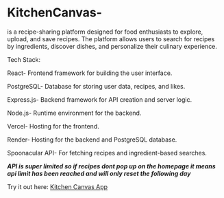# KitchenCanvas-
is a recipe-sharing platform designed for food enthusiasts to explore, upload, and save recipes. The platform allows users to search for recipes by ingredients, discover dishes, and personalize their culinary experience.




Tech Stack:



React- Frontend framework for building the user interface.



PostgreSQL- Database for storing user data, recipes, and likes.



Express.js- Backend framework for API creation and server logic.



Node.js- Runtime environment for the backend.



Vercel- Hosting for the frontend.



Render- Hosting for the backend and PostgreSQL database.



Spoonacular API- For fetching recipes and ingredient-based searches.




***API is super limited so if recipes dont pop up on the homepage it means api limit has been reached and will only reset the following day***




Try it out here: [Kitchen Canvas App](https://kitchen-canvas-one.vercel.app)
